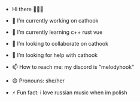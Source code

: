 - Hi there 👋👋👋

- 🔭 I’m currently working on cathook
- 🌱 I’m currently learning c++ rust vue
- 👯 I’m looking to collaborate on cathook
- 🤔 I’m looking for help with cathook
- 📫 How to reach me: my discord is "melodyhook"
- 😄 Pronouns: she/her
- ⚡ Fun fact: i love russian music when im polish
